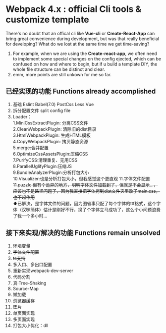 # Webpack 4.x : official Cli tools & customize template

There's no doubt that an offical cli like **Vue-cli** or **Create-React-App** can bring great convenience during development, but was that really beneficial for developing?
What do we lost at the same time we get time-saving?  

1. For example, when we are using the **Create-react-app**, we often need to implement some special changes on the config ejected, which can be confused on how and where to begin, but if u build a template DIY, the whole file structure can be distinct and clear.
2. emm, more points are still unkown for me so far.

## 已经实现的功能 Functions already accomplished

1. 基础 Eslint Babel(7.0) PostCss Less Vue
2. 拆分配置文件 split config file
3. Loader：  
  1.MiniCssExtractPlugin: 分离CSS文件  
  2.CleanWebpackPlugin: 清除旧的dist目录  
  3.HtmlWebpackPlugin: 生成HTML模板  
  4.CopyWebpackPlugin: 拷贝静态资源  
  5.merge:合并配置  
  6.OptimizeCssAssetsPlugin:压缩CSS  
  7.PurifyCSS:清理重复、无用CSS  
  8.ParallelUglifyPlugin:压缩JS  
  9.BundleAnalyzerPlugin:分析打包大小  
  10.Visualizer:也是分析打包大小，但我感觉这个更直观
  11.字体文件配置  
  ~~11.puzzle 但有个诡异的地方，明明字体文件加载到了，但就是不会显示...，应该也不是路径问题了，因为我直接把字体拷到dist文件夹里改了main.css，也不起作用~~  
  ⬆已解决，是字体文件的问题，因为图省事只配了每个字体的ttf格式，这个字体（汉咪简体）估计是刚好不行，换了个字体立马成功了，这么个小问题浪费了我一个多小时...

## 接下来实现/解决的功能 Functions remain unsolved

1. 环境变量
2. ~~字体文件配置~~
3. ~~ts支持~~
4. 多入口、多出口配置
5. 重新实现webpack-dev-server
6. 代码分割
7. 真·Tree-Shaking
8. Source-Map
9. 懒加载
10. 浏览器缓存
11. 垫片
12. 单页面实现
13. 多页面实现
14. 打包大小优化：dll
